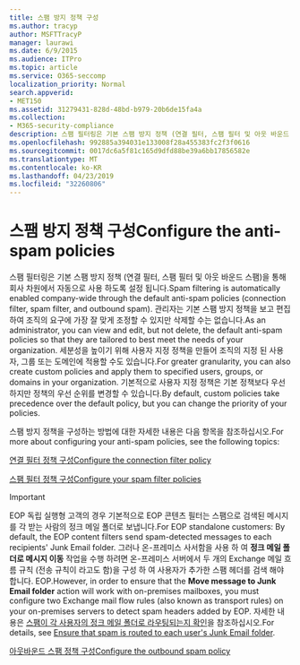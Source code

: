 ```yaml
---
title: 스팸 방지 정책 구성
ms.author: tracyp
author: MSFTTracyP
manager: laurawi
ms.date: 6/9/2015
ms.audience: ITPro
ms.topic: article
ms.service: O365-seccomp
localization_priority: Normal
search.appverid:
- MET150
ms.assetid: 31279431-828d-48bd-b979-20b6de15fa4a
ms.collection:
- M365-security-compliance
description: 스팸 필터링은 기본 스팸 방지 정책 (연결 필터, 스팸 필터 및 아웃 바운드 스팸)을 통해 회사 차원에서 자동으로 사용 하도록 설정 됩니다. 관리자는 기본 스팸 방지 정책을 보고 편집하여 조직의 요구에 가장 잘 맞게 조정할 수 있지만 삭제할 수는 없습니다. 세분성을 높이기 위해 사용자 지정 정책을 만들어 조직의 지정 된 사용자, 그룹 또는 도메인에 적용할 수도 있습니다. 기본적으로 사용자 지정 정책은 기본 정책보다 우선하지만 정책의 우선 순위를 변경할 수 있습니다.
ms.openlocfilehash: 992885a394031e133008f28a455383fc2f3f0616
ms.sourcegitcommit: 0017dc6a5f81c165d9dfd88be39a6bb17856582e
ms.translationtype: MT
ms.contentlocale: ko-KR
ms.lasthandoff: 04/23/2019
ms.locfileid: "32260806"
---
```

# <a name="configure-the-anti-spam-policies"></a><span data-ttu-id="065c8-106">스팸 방지 정책 구성</span><span class="sxs-lookup"><span data-stu-id="065c8-106">Configure the anti-spam policies</span></span>

<span data-ttu-id="065c8-107">스팸 필터링은 기본 스팸 방지 정책 (연결 필터, 스팸 필터 및 아웃 바운드 스팸)을 통해 회사 차원에서 자동으로 사용 하도록 설정 됩니다.</span><span class="sxs-lookup"><span data-stu-id="065c8-107">Spam filtering is automatically enabled company-wide through the default anti-spam policies (connection filter, spam filter, and outbound spam).</span></span> <span data-ttu-id="065c8-108">관리자는 기본 스팸 방지 정책을 보고 편집하여 조직의 요구에 가장 잘 맞게 조정할 수 있지만 삭제할 수는 없습니다.</span><span class="sxs-lookup"><span data-stu-id="065c8-108">As an administrator, you can view and edit, but not delete, the default anti-spam policies so that they are tailored to best meet the needs of your organization.</span></span> <span data-ttu-id="065c8-109">세분성을 높이기 위해 사용자 지정 정책을 만들어 조직의 지정 된 사용자, 그룹 또는 도메인에 적용할 수도 있습니다.</span><span class="sxs-lookup"><span data-stu-id="065c8-109">For greater granularity, you can also create custom policies and apply them to specified users, groups, or domains in your organization.</span></span> <span data-ttu-id="065c8-110">기본적으로 사용자 지정 정책은 기본 정책보다 우선하지만 정책의 우선 순위를 변경할 수 있습니다.</span><span class="sxs-lookup"><span data-stu-id="065c8-110">By default, custom policies take precedence over the default policy, but you can change the priority of your policies.</span></span> 
  
<span data-ttu-id="065c8-111">스팸 방지 정책을 구성하는 방법에 대한 자세한 내용은 다음 항목을 참조하십시오.</span><span class="sxs-lookup"><span data-stu-id="065c8-111">For more about configuring your anti-spam policies, see the following topics:</span></span>
  
[<span data-ttu-id="065c8-112">연결 필터 정책 구성</span><span class="sxs-lookup"><span data-stu-id="065c8-112">Configure the connection filter policy</span></span>](configure-the-connection-filter-policy.md)
  
[<span data-ttu-id="065c8-113">스팸 필터 정책 구성</span><span class="sxs-lookup"><span data-stu-id="065c8-113">Configure your spam filter policies</span></span>](configure-your-spam-filter-policies.md)
  
> [!IMPORTANT]
> <span data-ttu-id="065c8-114">EOP 독립 실행형 고객의 경우 기본적으로 EOP 콘텐츠 필터는 스팸으로 검색된 메시지를 각 받는 사람의 정크 메일 폴더로 보냅니다.</span><span class="sxs-lookup"><span data-stu-id="065c8-114">For EOP standalone customers: By default, the EOP content filters send spam-detected messages to each recipients' Junk Email folder.</span></span> <span data-ttu-id="065c8-115">그러나 온-프레미스 사서함을 사용 하 여 **정크 메일 폴더로 메시지 이동** 작업을 수행 하려면 온-프레미스 서버에서 두 개의 Exchange 메일 흐름 규칙 (전송 규칙이 라고도 함)을 구성 하 여 사용자가 추가한 스팸 헤더를 검색 해야 합니다. EOP.</span><span class="sxs-lookup"><span data-stu-id="065c8-115">However, in order to ensure that the **Move message to Junk Email folder** action will work with on-premises mailboxes, you must configure two Exchange mail flow rules (also known as transport rules) on your on-premises servers to detect spam headers added by EOP.</span></span> <span data-ttu-id="065c8-116">자세한 내용은 [스팸이 각 사용자의 정크 메일 폴더로 라우팅되는지 확인](ensure-that-spam-is-routed-to-each-user-s-junk-email-folder.md)을 참조하십시오.</span><span class="sxs-lookup"><span data-stu-id="065c8-116">For details, see [Ensure that spam is routed to each user's Junk Email folder](ensure-that-spam-is-routed-to-each-user-s-junk-email-folder.md).</span></span> 
  
[<span data-ttu-id="065c8-117">아웃바운드 스팸 정책 구성</span><span class="sxs-lookup"><span data-stu-id="065c8-117">Configure the outbound spam policy</span></span>](configure-the-outbound-spam-policy.md)
  

